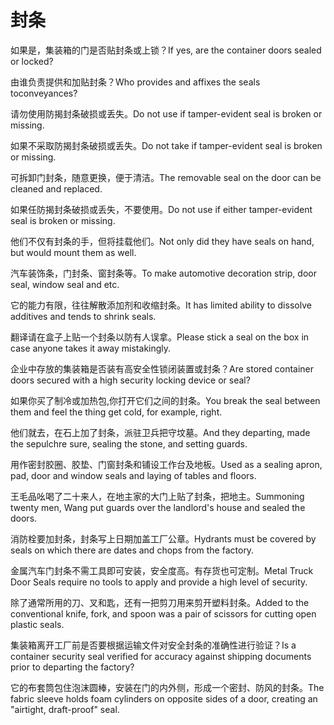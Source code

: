 # 封条

<p><span class="chinese">如果是，集装箱的门是否贴封条或上锁？</span><span class="english">If yes, are the container doors sealed or locked?</span></p>

<p><span class="chinese">由谁负责提供和加贴封条？</span><span class="english">Who provides and affixes the seals toconveyances?</span></p>

<p><span class="chinese">请勿使用防揭封条破损或丢失。</span><span class="english">Do not use if tamper-evident seal is broken or missing.</span></p>

<p><span class="chinese">如果不采取防揭封条破损或丢失。</span><span class="english">Do not take if tamper-evident seal is broken or missing.</span></p>

<p><span class="chinese">可拆卸门封条，随意更换，便于清洁。</span><span class="english">The removable seal on the door can be cleaned and replaced.</span></p>

<p><span class="chinese">如果任防揭封条破损或丢失，不要使用。</span><span class="english">Do not use if either tamper-evident seal is broken or missing.</span></p>

<p><span class="chinese">他们不仅有封条的手，但将挂载他们。</span><span class="english">Not only did they have seals on hand, but would mount them as well.</span></p>

<p><span class="chinese">汽车装饰条，门封条、窗封条等。</span><span class="english">To make automotive decoration strip, door seal, window seal and etc.</span></p>

<p><span class="chinese">它的能力有限，往往解散添加剂和收缩封条。</span><span class="english">It has limited ability to dissolve additives and tends to shrink seals.</span></p>

<p><span class="chinese">翻译请在盒子上贴一个封条以防有人误拿。</span><span class="english">Please stick a seal on the box in case anyone takes it away mistakingly.</span></p>

<p><span class="chinese">企业中存放的集装箱是否装有高安全性锁闭装置或封条？</span><span class="english">Are stored container doors secured with a high security locking device or seal?</span></p>

<p><span class="chinese">如果你买了制冷或加热包,你打开它们之间的封条。</span><span class="english">You break the seal between them and feel the thing get cold, for example, right.</span></p>

<p><span class="chinese">他们就去，在石上加了封条，派驻卫兵把守坟墓。</span><span class="english">And they departing, made the sepulchre sure, sealing the stone, and setting guards.</span></p>

<p><span class="chinese">用作密封胶圈、胶垫、门窗封条和铺设工作台及地板。</span><span class="english">Used as a sealing apron, pad, door and window seals and laying of tables and floors.</span></p>

<p><span class="chinese">王毛品吆喝了二十来人，在地主家的大门上贴了封条，把地主。</span><span class="english">Summoning twenty men, Wang put guards over the landlord's house and sealed the doors.</span></p>

<p><span class="chinese">消防栓要加封条，封条写上日期加盖工厂公章。</span><span class="english">Hydrants must be covered by seals on which there are dates and chops from the factory.</span></p>

<p><span class="chinese">金属汽车门封条不需工具即可安装，安全度高。有存货也可定制。</span><span class="english">Metal Truck Door Seals require no tools to apply and provide a high level of security.</span></p>

<p><span class="chinese">除了通常所用的刀、叉和匙，还有一把剪刀用来剪开塑料封条。</span><span class="english">Added to the conventional knife, fork, and spoon was a pair of scissors for cutting open plastic seals.</span></p>

<p><span class="chinese">集装箱离开工厂前是否要根据运输文件对安全封条的准确性进行验证？</span><span class="english">Is a container security seal verified for accuracy against shipping documents prior to departing the factory?</span></p>

<p><span class="chinese">它的布套筒包住泡沫圆棒，安装在门的内外侧，形成一个密封、防风的封条。</span><span class="english">The fabric sleeve holds foam cylinders on opposite sides of a door, creating an "airtight, draft-proof" seal.</span></p>

